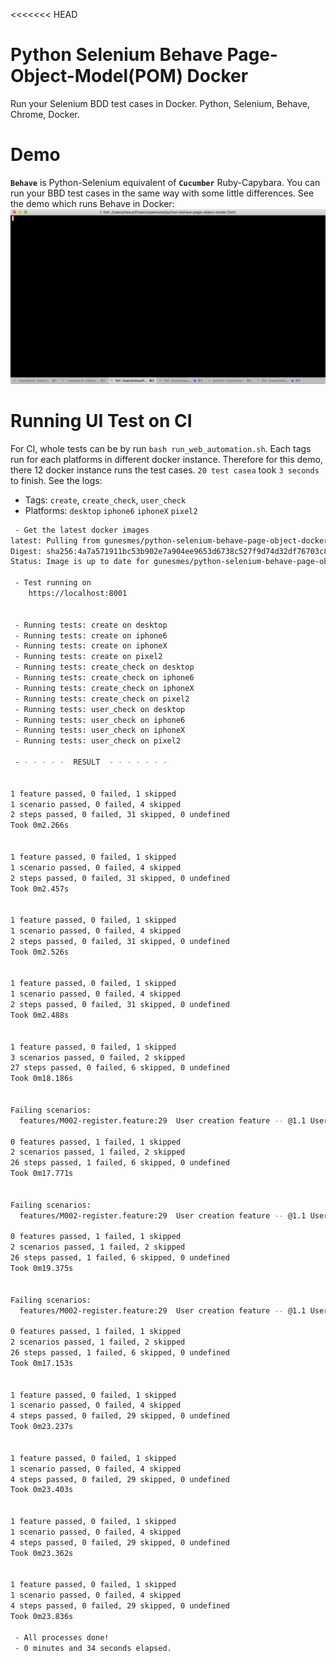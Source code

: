 
<<<<<<< HEAD
# Python Selenium Behave Page-Object-Model(POM) Docker
Run your Selenium BDD test cases in Docker. Python, Selenium, Behave, Chrome, Docker.


# Demo
**`Behave`** is Python-Selenium equivalent of **`Cucumber`** Ruby-Capybara. You can run your BBD test cases in the same 
way with some little differences. See the demo which runs Behave in Docker:
![Behave demo GIF](img/behave.gif)


# Running UI Test on CI
For CI, whole tests can be by run `bash run_web_automation.sh`. Each tags run for each platforms in different docker 
instance. Therefore for this demo, there 12 docker instance runs the test cases. `20 test casea` took `3 seconds` to finish. See the logs: 

* Tags: `create`, `create_check`, `user_check`
* Platforms: `desktop` `iphone6` `iphoneX` `pixel2` 

```bash
 - Get the latest docker images
latest: Pulling from gunesmes/python-selenium-behave-page-object-docker
Digest: sha256:4a7a571911bc53b902e7a904ee9653d6738c527f9d74d32df76703c8c8c323db
Status: Image is up to date for gunesmes/python-selenium-behave-page-object-docker:latest

 - Test running on
    https://localhost:8001


 - Running tests: create on desktop
 - Running tests: create on iphone6
 - Running tests: create on iphoneX
 - Running tests: create on pixel2
 - Running tests: create_check on desktop
 - Running tests: create_check on iphone6
 - Running tests: create_check on iphoneX
 - Running tests: create_check on pixel2
 - Running tests: user_check on desktop
 - Running tests: user_check on iphone6
 - Running tests: user_check on iphoneX
 - Running tests: user_check on pixel2

 - - - - - -  RESULT  - - - - - - -


1 feature passed, 0 failed, 1 skipped
1 scenario passed, 0 failed, 4 skipped
2 steps passed, 0 failed, 31 skipped, 0 undefined
Took 0m2.266s


1 feature passed, 0 failed, 1 skipped
1 scenario passed, 0 failed, 4 skipped
2 steps passed, 0 failed, 31 skipped, 0 undefined
Took 0m2.457s


1 feature passed, 0 failed, 1 skipped
1 scenario passed, 0 failed, 4 skipped
2 steps passed, 0 failed, 31 skipped, 0 undefined
Took 0m2.526s


1 feature passed, 0 failed, 1 skipped
1 scenario passed, 0 failed, 4 skipped
2 steps passed, 0 failed, 31 skipped, 0 undefined
Took 0m2.488s


1 feature passed, 0 failed, 1 skipped
3 scenarios passed, 0 failed, 2 skipped
27 steps passed, 0 failed, 6 skipped, 0 undefined
Took 0m18.186s


Failing scenarios:
  features/M002-register.feature:29  User creation feature -- @1.1 User data

0 features passed, 1 failed, 1 skipped
2 scenarios passed, 1 failed, 2 skipped
26 steps passed, 1 failed, 6 skipped, 0 undefined
Took 0m17.771s


Failing scenarios:
  features/M002-register.feature:29  User creation feature -- @1.1 User data

0 features passed, 1 failed, 1 skipped
2 scenarios passed, 1 failed, 2 skipped
26 steps passed, 1 failed, 6 skipped, 0 undefined
Took 0m19.375s


Failing scenarios:
  features/M002-register.feature:29  User creation feature -- @1.1 User data

0 features passed, 1 failed, 1 skipped
2 scenarios passed, 1 failed, 2 skipped
26 steps passed, 1 failed, 6 skipped, 0 undefined
Took 0m17.153s


1 feature passed, 0 failed, 1 skipped
1 scenario passed, 0 failed, 4 skipped
4 steps passed, 0 failed, 29 skipped, 0 undefined
Took 0m23.237s


1 feature passed, 0 failed, 1 skipped
1 scenario passed, 0 failed, 4 skipped
4 steps passed, 0 failed, 29 skipped, 0 undefined
Took 0m23.403s


1 feature passed, 0 failed, 1 skipped
1 scenario passed, 0 failed, 4 skipped
4 steps passed, 0 failed, 29 skipped, 0 undefined
Took 0m23.362s


1 feature passed, 0 failed, 1 skipped
1 scenario passed, 0 failed, 4 skipped
4 steps passed, 0 failed, 29 skipped, 0 undefined
Took 0m23.836s

 - All processes done!
 - 0 minutes and 34 seconds elapsed.
``` 



